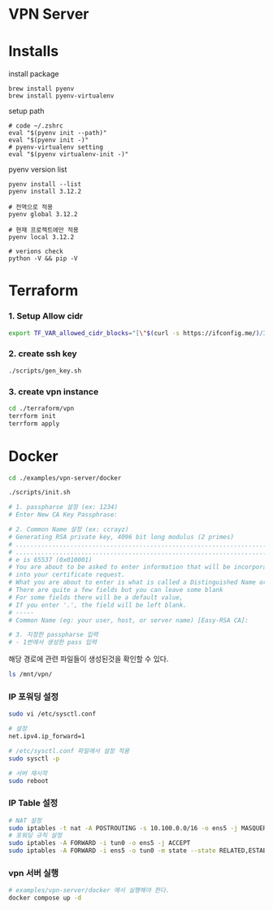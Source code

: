 # VPN Server

# Installs

install package
```
brew install pyenv
brew install pyenv-virtualenv
```

setup path
```
# code ~/.zshrc
eval "$(pyenv init --path)"
eval "$(pyenv init -)"
# pyenv-virtualenv setting
eval "$(pyenv virtualenv-init -)"
```

pyenv version list
```
pyenv install --list
pyenv install 3.12.2
```

```
# 전역으로 적용
pyenv global 3.12.2

# 현재 프로젝트에만 적용
pyenv local 3.12.2

# verions check
python -V && pip -V
```


# Terraform


### 1. Setup Allow cidr
```bash
export TF_VAR_allowed_cidr_blocks="[\"$(curl -s https://ifconfig.me/)/32\"]"
```

### 2. create ssh key
```bash
./scripts/gen_key.sh
```


### 3. create vpn instance
```bash
cd ./terraform/vpn
terrform init
terrform apply
```


# Docker
```bash
cd ./examples/vpn-server/docker
```


```bash
./scripts/init.sh

# 1. passpharse 설정 (ex: 1234)
# Enter New CA Key Passphrase:

# 2. Common Name 설정 (ex: ccrayz)
# Generating RSA private key, 4096 bit long modulus (2 primes)
# ......................................................................++++
# .........................................................................................++++
# e is 65537 (0x010001)
# You are about to be asked to enter information that will be incorporated
# into your certificate request.
# What you are about to enter is what is called a Distinguished Name or a DN.
# There are quite a few fields but you can leave some blank
# For some fields there will be a default value,
# If you enter '.', the field will be left blank.
# -----
# Common Name (eg: your user, host, or server name) [Easy-RSA CA]:

# 3. 지정한 passpharse 입력
# - 1번에서 생성한 pass 입력
```

해당 경로에 관련 파일들이 생성된것을 확인할 수 있다.
```bash
ls /mnt/vpn/
```

### IP 포워딩 설정
```bash
sudo vi /etc/sysctl.conf

# 설정
net.ipv4.ip_forward=1

# /etc/sysctl.conf 파일에서 설정 적용
sudo sysctl -p

# 서버 재시작
sudo reboot
```


### IP Table 설정
```bash
# NAT 설정
sudo iptables -t nat -A POSTROUTING -s 10.100.0.0/16 -o ens5 -j MASQUERADE
# 포워딩 규칙 설정
sudo iptables -A FORWARD -i tun0 -o ens5 -j ACCEPT
sudo iptables -A FORWARD -i ens5 -o tun0 -m state --state RELATED,ESTABLISHED -j ACCEPT
```

### vpn 서버 실행
```bash
# examples/vpn-server/docker 에서 실행해야 한다.
docker compose up -d
```